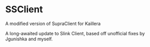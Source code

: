 # SSClient
A modified version of SupraClient for Kaillera

A long-awaited update to Slink Client, based off unofficial fixes by Jgunishka and myself.
